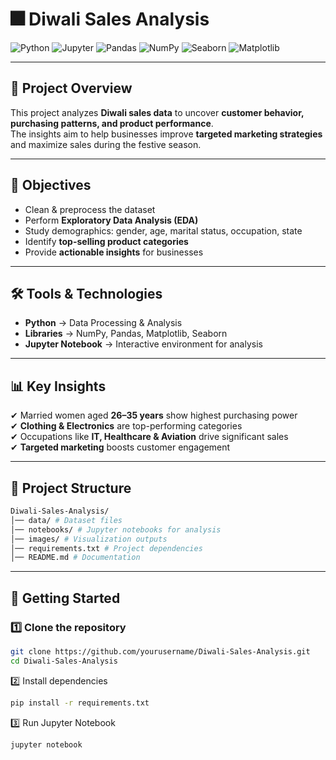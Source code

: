 # 🎆 Diwali Sales Analysis  

![Python](https://img.shields.io/badge/Python-3.8+-blue.svg?logo=python)  ![Jupyter](https://img.shields.io/badge/Notebook-Jupyter-orange.svg?logo=jupyter)  ![Pandas](https://img.shields.io/badge/Library-Pandas-150458.svg?logo=pandas)  ![NumPy](https://img.shields.io/badge/Library-NumPy-013243.svg?logo=numpy)  ![Seaborn](https://img.shields.io/badge/Library-Seaborn-0E5C6E.svg)  ![Matplotlib](https://img.shields.io/badge/Library-Matplotlib-323330.svg)  

---

## 📌 Project Overview  
This project analyzes **Diwali sales data** to uncover **customer behavior, purchasing patterns, and product performance**.  
The insights aim to help businesses improve **targeted marketing strategies** and maximize sales during the festive season.  

---

## 🎯 Objectives  
- Clean & preprocess the dataset  
- Perform **Exploratory Data Analysis (EDA)**  
- Study demographics: gender, age, marital status, occupation, state  
- Identify **top-selling product categories**  
- Provide **actionable insights** for businesses  

---

## 🛠️ Tools & Technologies  
- **Python** → Data Processing & Analysis  
- **Libraries** → NumPy, Pandas, Matplotlib, Seaborn  
- **Jupyter Notebook** → Interactive environment for analysis  

---

## 📊 Key Insights  
✔ Married women aged **26–35 years** show highest purchasing power  
✔ **Clothing & Electronics** are top-performing categories  
✔ Occupations like **IT, Healthcare & Aviation** drive significant sales  
✔ **Targeted marketing** boosts customer engagement  

---

## 📂 Project Structure  
```bash
Diwali-Sales-Analysis/
│── data/ # Dataset files
│── notebooks/ # Jupyter notebooks for analysis
│── images/ # Visualization outputs
│── requirements.txt # Project dependencies
│── README.md # Documentation
```
---

## 🚀 Getting Started  

### 1️⃣ Clone the repository  
```bash
git clone https://github.com/yourusername/Diwali-Sales-Analysis.git
cd Diwali-Sales-Analysis
```
2️⃣ Install dependencies
```bash
pip install -r requirements.txt
```

3️⃣ Run Jupyter Notebook
```bash
jupyter notebook
```
